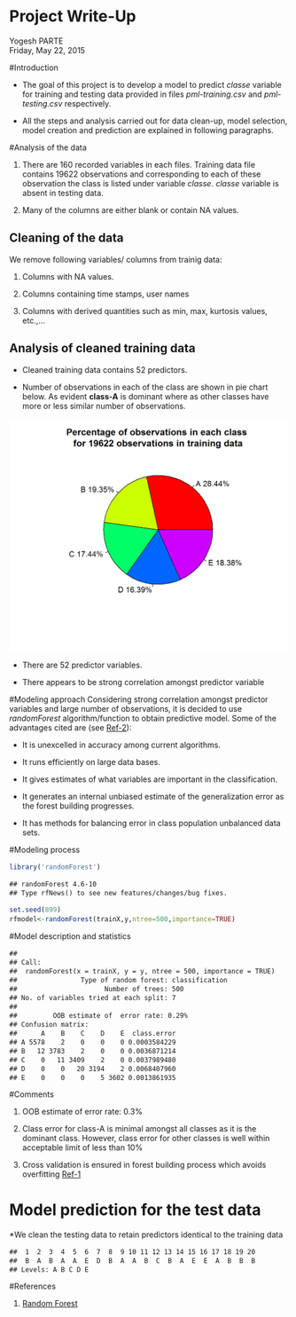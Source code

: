 # Project Write-Up
Yogesh PARTE  
Friday, May 22, 2015  

#Introduction

* The goal of this project is to develop a model to predict *classe* variable for training and testing data provided in files *pml-training.csv* and *pml-testing.csv* respectively. 

* All the steps and analysis carried out for data clean-up, model selection, model creation and prediction are explained in following paragraphs.



#Analysis of the data

1. There are 160 recorded variables in each files. Training data file contains 19622 observations and corresponding to each of these observation the class is listed under variable *classe*. *classe* variable is absent in testing data.

2. Many of the columns are either blank or contain NA values. 

## Cleaning of the data
We remove following variables/ columns from trainig data:

1. Columns with NA values.

2. Columns containing time stamps, user names

3. Columns with derived quantities such as min, max, kurtosis values, etc.,...


## Analysis of cleaned training data

* Cleaned training data contains 52 predictors.

* Number of observations in each of the class are shown in pie chart below. As evident **class-A** is dominant where as other classes have more or less similar number of observations.

![](ProjectWritepUP_files/figure-html/unnamed-chunk-3-1.png) 


* There are 52 predictor variables.

* There appears to be strong correlation amongst predictor variable 


#Modeling approach
Considering strong correlation amongst predictor variables and large number of observations, it is decided to use *randomForest* algorithm/function to obtain predictive model. Some of the advantages cited are (see [Ref-2](http://www.stat.berkeley.edu/~breiman/RandomForests/cc_home.htm#overview)):

* It is unexcelled in accuracy among current algorithms.

* It runs efficiently on large data bases.

* It gives estimates of what variables are important in the classification.

* It generates an internal unbiased estimate of the generalization error as the forest building progresses.

* It has methods for balancing error in class population unbalanced data sets.

#Modeling process


```r
library('randomForest')
```

```
## randomForest 4.6-10
## Type rfNews() to see new features/changes/bug fixes.
```

```r
set.seed(899)
rfmodel<-randomForest(trainX,y,ntree=500,importance=TRUE)
```

#Model description and statistics

```
## 
## Call:
##  randomForest(x = trainX, y = y, ntree = 500, importance = TRUE) 
##                Type of random forest: classification
##                      Number of trees: 500
## No. of variables tried at each split: 7
## 
##         OOB estimate of  error rate: 0.29%
## Confusion matrix:
##      A    B    C    D    E  class.error
## A 5578    2    0    0    0 0.0003584229
## B   12 3783    2    0    0 0.0036871214
## C    0   11 3409    2    0 0.0037989480
## D    0    0   20 3194    2 0.0068407960
## E    0    0    0    5 3602 0.0013861935
```

#Comments

1. OOB estimate of  error rate:  0.3%  

2. Class error for class-A is minimal amongst all classes as it is the dominant class. However, class error for other classes is well within acceptable limit of less than 10% 

3. Cross validation is ensured in forest building process which avoids overfitting [Ref-1](http://www.stat.berkeley.edu/~breiman/RandomForests/)

# Model prediction for the test data

*We clean the testing data to retain predictors identical to the training data 


```
##  1  2  3  4  5  6  7  8  9 10 11 12 13 14 15 16 17 18 19 20 
##  B  A  B  A  A  E  D  B  A  A  B  C  B  A  E  E  A  B  B  B 
## Levels: A B C D E
```





#References
1. [Random Forest](http://www.stat.berkeley.edu/~breiman/RandomForests/)
                   
                   
                   


